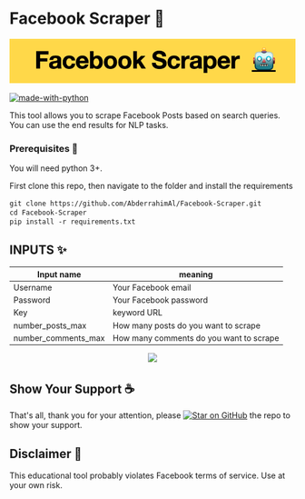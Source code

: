 # Facebook Scraper 🤖

<p align="center">
<img src=".github/header.png">
</p>


[![made-with-python](https://img.shields.io/badge/Made%20with-Python-1f425f.svg)](https://www.python.org/)
 

This tool allows you to scrape Facebook Posts based on search queries. You can use the end results for NLP tasks.

### Prerequisites 🚀

You will need python 3+.

First clone this repo, then navigate to the folder and install the requirements

```
git clone https://github.com/AbderrahimAl/Facebook-Scraper.git
cd Facebook-Scraper
pip install -r requirements.txt
```

## INPUTS ✨

| Input name | meaning |
| --- | --- |
| Username | Your Facebook email |
| Password | Your Facebook password |
| Key | keyword URL |
| number_posts_max | How many posts do you want to scrape  |
| number_comments_max | How many comments do you want to scrape |

<p align="center">
<img src=".github/posts_urls demo.gif">
</p>

## Show Your Support ☕️
That's all, thank you for your attention, please [![Star on GitHub][github-star-badge]][github-star] the repo to show your support.

## Disclaimer 🚧
This educational tool probably violates Facebook terms of service. Use at your own risk.

[github-star-badge]: https://img.shields.io/github/stars/AbderrahimAl/Facebook-Scraper.svg?style=social
[github-star]: https://github.com/AbderrahimAl/Facebook-Scraper/stargazers
